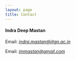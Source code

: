 ```yaml
---
layout: page
title: Contact
---
```


#### Indra Deep Mastan
Email: *indra.mastan@iitgn.ac.in*

Email: *immastan@gmail.com*